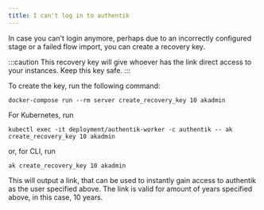 ```yaml
---
title: I can't log in to authentik
---
```


In case you can't login anymore, perhaps due to an incorrectly configured stage or a failed flow import, you can create a recovery key.

:::caution
This recovery key will give whoever has the link direct access to your instances. Keep this key safe.
:::

To create the key, run the following command:

```
docker-compose run --rm server create_recovery_key 10 akadmin
```

For Kubernetes, run

```
kubectl exec -it deployment/authentik-worker -c authentik -- ak create_recovery_key 10 akadmin
```

or, for CLI, run

```
ak create_recovery_key 10 akadmin
```

This will output a link, that can be used to instantly gain access to authentik as the user specified above. The link is valid for amount of years specified above, in this case, 10 years.
